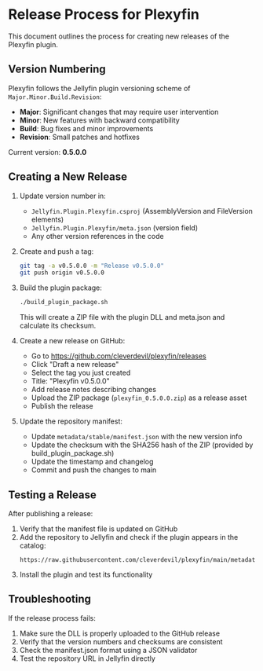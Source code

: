 # Release Process for Plexyfin

This document outlines the process for creating new releases of the Plexyfin plugin.

## Version Numbering

Plexyfin follows the Jellyfin plugin versioning scheme of `Major.Minor.Build.Revision`:

- **Major**: Significant changes that may require user intervention
- **Minor**: New features with backward compatibility
- **Build**: Bug fixes and minor improvements
- **Revision**: Small patches and hotfixes

Current version: **0.5.0.0**

## Creating a New Release

1. Update version number in:
   - `Jellyfin.Plugin.Plexyfin.csproj` (AssemblyVersion and FileVersion elements)
   - `Jellyfin.Plugin.Plexyfin/meta.json` (version field)
   - Any other version references in the code

2. Create and push a tag:
   ```bash
   git tag -a v0.5.0.0 -m "Release v0.5.0.0"
   git push origin v0.5.0.0
   ```

3. Build the plugin package:
   ```bash
   ./build_plugin_package.sh
   ```
   This will create a ZIP file with the plugin DLL and meta.json and calculate its checksum.

4. Create a new release on GitHub:
   - Go to https://github.com/cleverdevil/plexyfin/releases
   - Click "Draft a new release"
   - Select the tag you just created
   - Title: "Plexyfin v0.5.0.0"
   - Add release notes describing changes
   - Upload the ZIP package (`plexyfin_0.5.0.0.zip`) as a release asset
   - Publish the release

5. Update the repository manifest:
   - Update `metadata/stable/manifest.json` with the new version info
   - Update the checksum with the SHA256 hash of the ZIP (provided by build_plugin_package.sh)
   - Update the timestamp and changelog
   - Commit and push the changes to main

## Testing a Release

After publishing a release:

1. Verify that the manifest file is updated on GitHub
2. Add the repository to Jellyfin and check if the plugin appears in the catalog:
   ```
   https://raw.githubusercontent.com/cleverdevil/plexyfin/main/metadata/stable/manifest.json
   ```
3. Install the plugin and test its functionality

## Troubleshooting

If the release process fails:

1. Make sure the DLL is properly uploaded to the GitHub release
2. Verify that the version numbers and checksums are consistent
3. Check the manifest.json format using a JSON validator
4. Test the repository URL in Jellyfin directly
